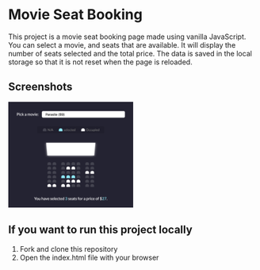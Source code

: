 # Movie Seat Booking
This project is a movie seat booking page made using vanilla JavaScript.
You can select a movie, and seats that are available. It will display the number of seats selected and the total price.
The data is saved in the local storage so that it is not reset when the page is reloaded.

## Screenshots
<img src="https://github.com/jatanassian/movie-seat-booking-js/blob/master/images/screenshot.png?raw=true" alt="View of the app" width="50%" height="50%"/>

## If you want to run this project locally
1. Fork and clone this repository
2. Open the index.html file with your browser
